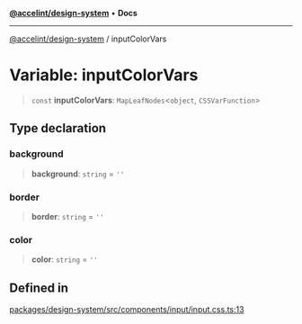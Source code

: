 [**@accelint/design-system**](../README.md) • **Docs**

***

[@accelint/design-system](../README.md) / inputColorVars

# Variable: inputColorVars

> `const` **inputColorVars**: `MapLeafNodes`\<`object`, `CSSVarFunction`\>

## Type declaration

### background

> **background**: `string` = `''`

### border

> **border**: `string` = `''`

### color

> **color**: `string` = `''`

## Defined in

[packages/design-system/src/components/input/input.css.ts:13](https://github.com/gohypergiant/standard-toolkit/blob/258694cea8ed8bbd956b3cf5da47c2c9debcf127/packages/design-system/src/components/input/input.css.ts#L13)
